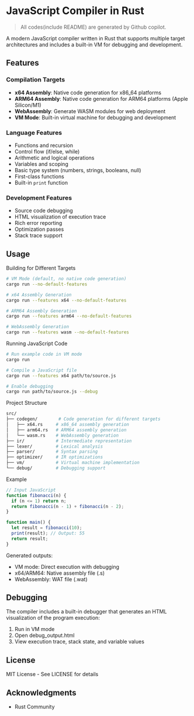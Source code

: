 # JavaScript Compiler in Rust

> All codes(include README) are generated by Github copilot.

A modern JavaScript compiler written in Rust that supports multiple target architectures and includes a built-in VM for debugging and development.

## Features

### Compilation Targets

- **x64 Assembly**: Native code generation for x86_64 platforms
- **ARM64 Assembly**: Native code generation for ARM64 platforms (Apple Silicon/M1)
- **WebAssembly**: Generate WASM modules for web deployment
- **VM Mode**: Built-in virtual machine for debugging and development

### Language Features

- Functions and recursion
- Control flow (if/else, while)
- Arithmetic and logical operations
- Variables and scoping
- Basic type system (numbers, strings, booleans, null)
- First-class functions
- Built-in `print` function

### Development Features

- Source code debugging
- HTML visualization of execution trace
- Rich error reporting
- Optimization passes
- Stack trace support

## Usage

Building for Different Targets

```sh
# VM Mode (default, no native code generation)
cargo run --no-default-features

# x64 Assembly Generation
cargo run --features x64 --no-default-features

# ARM64 Assembly Generation
cargo run --features arm64 --no-default-features

# WebAssembly Generation
cargo run --features wasm --no-default-features
```

Running JavaScript Code

```sh
# Run example code in VM mode
cargo run

# Compile a JavaScript file
cargo run --features x64 path/to/source.js

# Enable debugging
cargo run path/to/source.js --debug
```

Project Structure

```sh
src/
├── codegen/        # Code generation for different targets
│   ├── x64.rs     # x86_64 assembly generation
│   ├── arm64.rs   # ARM64 assembly generation
│   └── wasm.rs    # WebAssembly generation
├── ir/            # Intermediate representation
├── lexer/         # Lexical analysis
├── parser/        # Syntax parsing
├── optimizer/     # IR optimizations
├── vm/            # Virtual machine implementation
└── debug/         # Debugging support
```

Example

```js
// Input JavaScript
function fibonacci(n) {
  if (n <= 1) return n;
  return fibonacci(n - 1) + fibonacci(n - 2);
}

function main() {
  let result = fibonacci(10);
  print(result); // Output: 55
  return result;
}
```

Generated outputs:

- VM mode: Direct execution with debugging
- x64/ARM64: Native assembly file (.s)
- WebAssembly: WAT file (.wat)

## Debugging

The compiler includes a built-in debugger that generates an HTML visualization of the program execution:

1. Run in VM mode
2. Open debug_output.html
3. View execution trace, stack state, and variable values

## License

MIT License - See LICENSE for details

## Acknowledgments

- Rust Community
